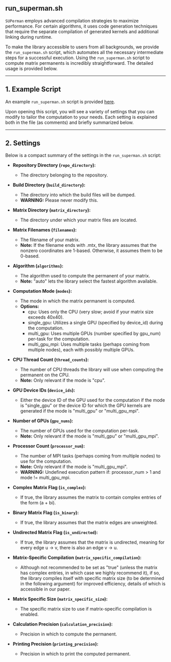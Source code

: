 ## run_superman.sh

`SUPerman` employs advanced compilation strategies to maximize performance. For certain algorithms, it uses code generation techniques that require the separate compilation of generated kernels and additional linking during runtime.

To make the library accessible to users from all backgrounds, we provide the `run_superman.sh` script, which automates all the necessary intermediate steps for a successful execution.
Using the `run_superman.sh` script to compute matrix permanents is incredibly straightforward. The detailed usage is provided below.

---

## 1. Example Script

An example `run_superman.sh` script is provided [here](../run_superman.sh).

Upon opening this script, you will see a variety of settings that you can modify to tailor the computation to your needs. Each setting is explained both in the file (as comments) and briefly summarized below.

---

## 2. Settings

Below is a compact summary of the settings in the `run_superman.sh` script:

- **Repository Directory (`repo_directory`):**
    - The directory belonging to the repository.

- **Build Directory (`build_directory`):**
    - The directory into which the build files will be dumped.
    - **WARNING:** Please never modify this.

- **Matrix Directory (`matrix_directory`):**
    - The directory under which your matrix files are located.

- **Matrix Filenames (`filenames`):**
    - The filename of your matrix.
    - **Note:** If the filename ends with .mtx, the library assumes that the nonzero coordinates are 1-based. Otherwise, it assumes them to be 0-based.

- **Algorithm (`algorithms`):**
    - The algorithm used to compute the permanent of your matrix.
    - **Note:** "auto" lets the library select the fastest algorithm available.

- **Computation Mode (`modes`):**
    - The mode in which the matrix permanent is computed.
    - **Options:**
        - cpu: Uses only the CPU (very slow; avoid if your matrix size exceeds 40x40).
        - single_gpu: Utilizes a single GPU (specified by device_id) during the computation.
        - multi_gpu: Uses multiple GPUs (number specified by gpu_num) per-task for the computation.
        - multi_gpu_mpi: Uses multiple tasks (perhaps coming from multiple nodes), each with possibly multiple GPUs.

- **CPU Thread Count (`thread_counts`):**
    - The number of CPU threads the library will use when computing the permanent on the CPU.
    - **Note:** Only relevant if the mode is "cpu".

- **GPU Device IDs (`device_ids`):**
    - Either the device ID of the GPU used for the computation if the mode is "single_gpu" or the device ID for which the GPU kernels are generated if the mode is "multi_gpu" or "multi_gpu_mpi".

- **Number of GPUs (`gpu_nums`):**
    - The number of GPUs used for the computation per-task.
    - **Note:** Only relevant if the mode is "multi_gpu" or "multi_gpu_mpi".

- **Processor Count (`processor_num`):**
    - The number of MPI tasks (perhaps coming from multiple nodes) to use for the computation.
    - **Note:** Only relevant if the mode is "multi_gpu_mpi".
    - **WARNING:** Undefined execution pattern if: processor_num > 1 and mode != multi_gpu_mpi.

- **Complex Matrix Flag (`is_complex`):**
    - If true, the library assumes the matrix to contain complex entries of the form (a + bi).

- **Binary Matrix Flag (`is_binary`):**
    - If true, the library assumes that the matrix edges are unweighted.

- **Undirected Matrix Flag (`is_undirected`):**
    - If true, the library assumes that the matrix is undirected, meaning for every edge u -> v, there is also an edge v -> u.

- **Matrix-Specific Compilation (`matrix_specific_compilation`):**
    - Although not recommended to be set as "true" (unless the matrix has complex entries, in which case we highly recommend it), if so, the library compiles itself with specific matrix size (to be determined in the following argument) for improved efficiency, details of which is accessible in our paper.

- **Matrix Specific Size (`matrix_specific_size`):**
    - The specific matrix size to use if matrix-specific compilation is enabled.

- **Calculation Precision (`calculation_precision`):**
    - Precision in which to compute the permanent.

- **Printing Precision (`printing_precision`):**
    - Precision in which to print the computed permanent.